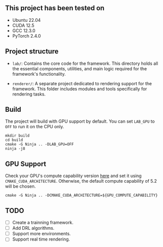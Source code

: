 ## This project has been tested on

- Ubuntu 22.04
- CUDA 12.5
- GCC 12.3.0
- PyTorch 2.4.0

## Project structure

- `lab/`: Contains the core code for the framework. This directory holds all the essential components, utilities, and main logic required for the framework's functionality.

- `renderer/`: A separate project dedicated to rendering support for the framework. This folder includes modules and tools specifically for rendering tasks.

## Build

The project will build with GPU support by default. You can set `LAB_GPU` to `OFF` to run it on the CPU only.

```
mkdir build
cd build
cmake -G Ninja .. -DLAB_GPU=OFF
ninja -j8
```

## GPU Support

Check your GPU's compute capability version [here](https://developer.nvidia.com/cuda-gpus) and set it using `CMAKE_CUDA_ARCHITECTURE`. Otherwise, the default compute capability of 5.2 will be chosen.

```
cmake -G Ninja .. -DCMAKE_CUDA_ARCHITECTURE=${GPU_COMPUTE_CAPABILITY}
```

## TODO

- [ ] Create a trainning framework.
- [ ] Add DRL algorithms.
- [ ] Support more environments.
- [ ] Support real time rendering.